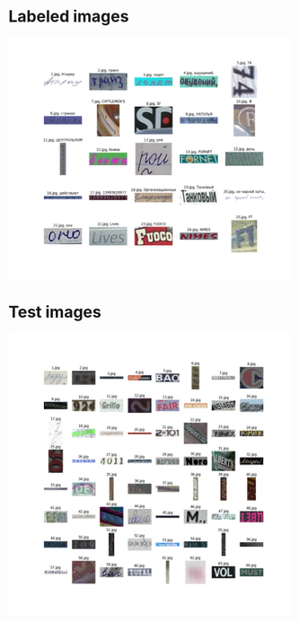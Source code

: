 # Labeled images

![labeled](/cv2/eda/25_labeled_images.png)

# Test images

![test](/cv2/eda/64_test_images.png)
